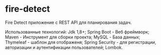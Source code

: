 # fire-detect
Fire Detect приложение с REST API для планирования задач.

Использованные технологий:
Jdk 1,8+;
Spring Boot - Веб фреймворк; 
Maven - Инструмент для сборки проекта;
MySQL - База данных;
Thymeleaf - шаблон для отображеня;
Spring Security - для регистрации, авторизации и аутентификации пользователей;
Lombok.